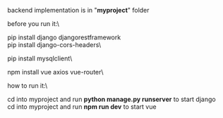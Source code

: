 backend implementation is in "**myproject**" folder


before you run it:\


pip install django djangorestframework\
pip install django-cors-headers\

pip install mysqlclient\

npm install vue axios vue-router\



how to run it:\


cd into myproject and run **python manage.py runserver** to start django \
cd into myproject and run **npm run dev** to start vue
